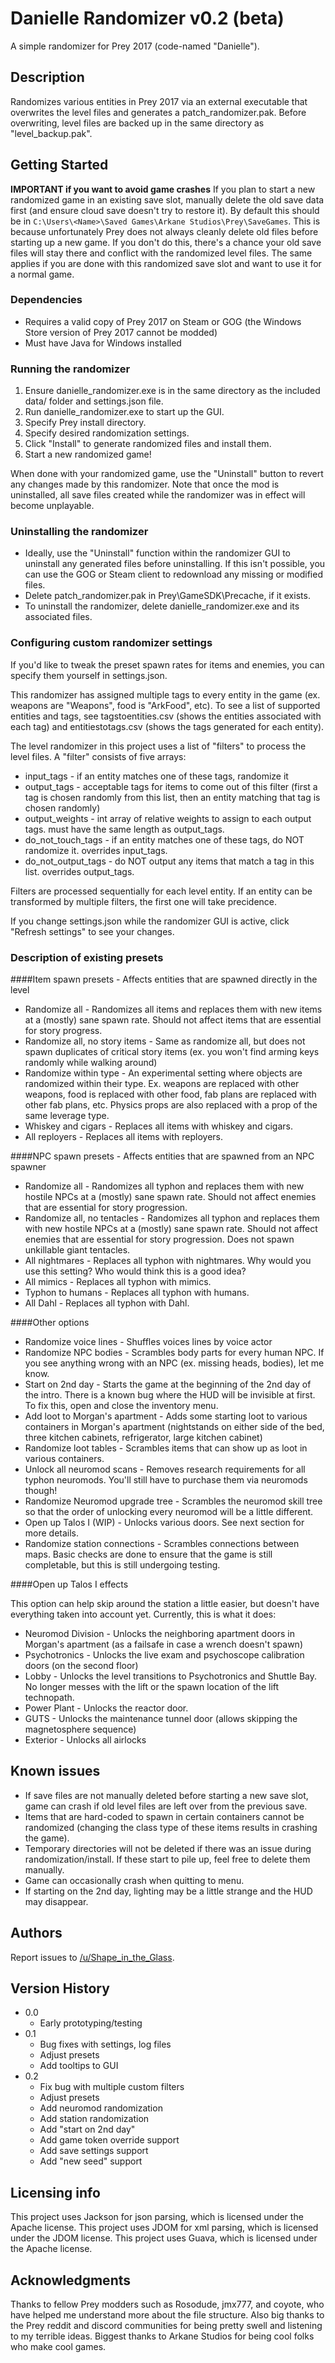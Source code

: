 # Danielle Randomizer v0.2 (beta)

A simple randomizer for Prey 2017 (code-named "Danielle").

## Description

Randomizes various entities in Prey 2017 via an external executable that overwrites the level files and generates a patch_randomizer.pak. Before overwriting, level files are backed up in the same directory as "level_backup.pak".

## Getting Started

**IMPORTANT if you want to avoid game crashes** If you plan to start a new randomized game in an existing save slot, manually delete the old save data first (and ensure cloud save doesn't try to restore it). By default this should be in `C:\Users\<Name>\Saved Games\Arkane Studios\Prey\SaveGames`. This is because unfortunately Prey does not always cleanly delete old files before starting up a new game. If you don't do this, there's a chance your old save files will stay there and conflict with the randomized level files. The same applies if you are done with this randomized save slot and want to use it for a normal game.

### Dependencies

* Requires a valid copy of Prey 2017 on Steam or GOG (the Windows Store version of Prey 2017 cannot be modded)
* Must have Java for Windows installed

### Running the randomizer

1. Ensure danielle_randomizer.exe is in the same directory as the included data/ folder and settings.json file.
2. Run danielle_randomizer.exe to start up the GUI.
3. Specify Prey install directory.
4. Specify desired randomization settings.
5. Click "Install" to generate randomized files and install them.
6. Start a new randomized game!

When done with your randomized game, use the "Uninstall" button to revert any changes made by this randomizer. Note that once the mod is uninstalled, all save files created while the randomizer was in effect will become unplayable.

### Uninstalling the randomizer

* Ideally, use the "Uninstall" function within the randomizer GUI to uninstall any generated files before uninstalling. If this isn't possible, you can use the GOG or Steam client to redownload any missing or modified files.
* Delete patch_randomizer.pak in Prey\GameSDK\Precache, if it exists.
* To uninstall the randomizer, delete danielle_randomizer.exe and its associated files.

### Configuring custom randomizer settings

If you'd like to tweak the preset spawn rates for items and enemies, you can specify them yourself in settings.json.

This randomizer has assigned multiple tags to every entity in the game (ex. weapons are "Weapons", food is "ArkFood", etc). To see a list of supported entities and tags, see tagstoentities.csv (shows the entities associated with each tag) and entitiestotags.csv (shows the tags generated for each entity).

The level randomizer in this project uses a list of "filters" to process the level files. A "filter" consists of five arrays:

* input_tags - if an entity matches one of these tags, randomize it
* output_tags - acceptable tags for items to come out of this filter (first a tag is chosen randomly from this list, then an entity matching that tag is chosen randomly)
* output_weights - int array of relative weights to assign to each output tags. must have the same length as output_tags.
* do_not_touch_tags - if an entity matches one of these tags, do NOT randomize it. overrides input_tags.
* do_not_output_tags - do NOT output any items that match a tag in this list. overrides output_tags.

Filters are processed sequentially for each level entity. If an entity can be transformed by multiple filters, the first one will take precidence.

If you change settings.json while the randomizer GUI is active, click "Refresh settings" to see your changes.

### Description of existing presets

####Item spawn presets - Affects entities that are spawned directly in the level

* Randomize all - Randomizes all items and replaces them with new items at a (mostly) sane spawn rate. Should not affect items that are essential for story progress.
* Randomize all, no story items - Same as randomize all, but does not spawn duplicates of critical story items (ex. you won't find arming keys randomly while walking around)
* Randomize within type - An experimental setting where objects are randomized within their type. Ex. weapons are replaced with other weapons, food is replaced with other food, fab plans are replaced with other fab plans, etc. Physics props are also replaced with a prop of the same leverage type.
* Whiskey and cigars - Replaces all items with whiskey and cigars.
* All reployers - Replaces all items with reployers.

####NPC spawn presets - Affects entities that are spawned from an NPC spawner

* Randomize all - Randomizes all typhon and replaces them with new hostile NPCs at a (mostly) sane spawn rate. Should not affect enemies that are essential for story progression.
* Randomize all, no tentacles - Randomizes all typhon and replaces them with new hostile NPCs at a (mostly) sane spawn rate. Should not affect enemies that are essential for story progression. Does not spawn unkillable giant tentacles.
* All nightmares - Replaces all typhon with nightmares. Why would you use this setting? Who would think this is a good idea?
* All mimics - Replaces all typhon with mimics.
* Typhon to humans - Replaces all typhon with humans.
* All Dahl - Replaces all typhon with Dahl.

####Other options

* Randomize voice lines - Shuffles voices lines by voice actor
* Randomize NPC bodies - Scrambles body parts for every human NPC. If you see anything wrong with an NPC (ex. missing heads, bodies), let me know.
* Start on 2nd day - Starts the game at the beginning of the 2nd day of the intro. There is a known bug where the HUD will be invisible at first. To fix this, open and close the inventory menu.
* Add loot to Morgan's apartment - Adds some starting loot to various containers in Morgan's apartment (nightstands on either side of the bed, three kitchen cabinets, refrigerator, large kitchen cabinet)
* Randomize loot tables - Scrambles items that can show up as loot in various containers.
* Unlock all neuromod scans - Removes research requirements for all typhon neuromods. You'll still have to purchase them via neuromods though!
* Randomize Neuromod upgrade tree - Scrambles the neuromod skill tree so that the order of unlocking every neuromod will be a little different.
* Open up Talos I (WIP) - Unlocks various doors. See next section for more details.
* Randomize station connections - Scrambles connections between maps. Basic checks are done to ensure that the game is still completable, but this is still undergoing testing.

####Open up Talos I effects

This option can help skip around the station a little easier, but doesn't have everything taken into account yet. Currently, this is what it does:

* Neuromod Division - Unlocks the neighboring apartment doors in Morgan's apartment (as a failsafe in case a wrench doesn't spawn)
* Psychotronics - Unlocks the live exam and psychoscope calibration doors (on the second floor)
* Lobby - Unlocks the level transitions to Psychotronics and Shuttle Bay. No longer messes with the lift or the spawn location of the lift technopath.
* Power Plant - Unlocks the reactor door.
* GUTS - Unlocks the maintenance tunnel door (allows skipping the magnetosphere sequence)
* Exterior - Unlocks all airlocks

## Known issues

* If save files are not manually deleted before starting a new save slot, game can crash if old level files are left over from the previous save.
* Items that are hard-coded to spawn in certain containers cannot be randomized (changing the class type of these items results in crashing the game).
* Temporary directories will not be deleted if there was an issue during randomization/install. If these start to pile up, feel free to delete them manually.
* Game can occasionally crash when quitting to menu.
* If starting on the 2nd day, lighting may be a little strange and the HUD may disappear.


## Authors

Report issues to [/u/Shape_in_the_Glass](https://reddit.com/u/shape_in_the_glass).

## Version History

* 0.0
    * Early prototyping/testing
* 0.1
    * Bug fixes with settings, log files
    * Adjust presets
    * Add tooltips to GUI
* 0.2
    * Fix bug with multiple custom filters
    * Adjust presets
    * Add neuromod randomization
    * Add station randomization
    * Add "start on 2nd day"
    * Add game token override support
    * Add save settings support
    * Add "new seed" support

## Licensing info

This project uses Jackson for json parsing, which is licensed under the Apache license.
This project uses JDOM for xml parsing, which is licensed under the JDOM license.
This project uses Guava, which is licensed under the Apache license.

## Acknowledgments

Thanks to fellow Prey modders such as Rosodude, jmx777, and coyote, who have helped me understand more about the file structure. Also big thanks to the Prey reddit and discord communities for being pretty swell and listening to my terrible ideas. Biggest thanks to Arkane Studios for being cool folks who make cool games.
